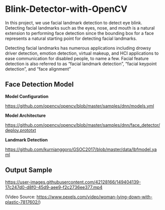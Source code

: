 # Blink-Detector-with-OpenCV

In this project, we use facial landmark detection to detect eye blink. Detecting facial landmarks such as the eyes, nose, and mouth is a natural extension to performing face detection since the bounding box for a face represents a natural starting point for detecting facial landmarks. 

Detecting facial landmarks has numerous applications including drowsy driver detection, emotion detection, virtual makeup, and HCI applications to ease communication for disabled people, to name a few. Facial feature detection is also referred to as “facial landmark detection”, “facial keypoint detection”, and “face alignment” 



## Face Detection Model
**Model Configuration**

https://github.com/opencv/opencv/blob/master/samples/dnn/models.yml

**Model Architecture**

https://github.com/opencv/opencv/blob/master/samples/dnn/face_detector/deploy.prototxt

**Landmark Detection**

https://github.com/kurnianggoro/GSOC2017/blob/master/data/lbfmodel.yaml

## Output Sample

https://user-images.githubusercontent.com/42128166/149404139-17c247d0-d8f0-45d9-aee9-f2c2736ee377.mp4

(Video Source: https://www.pexels.com/video/woman-lying-down-with-plastic-7817602/)

